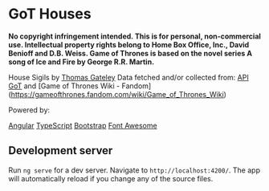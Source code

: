 # GoT Houses

**No copyright infringement intended. This is for personal, non-commercial use.
Intellectual property rights belong to Home Box Office, Inc., David Benioff and D.B. Weiss.
Game of Thrones is based on the novel series A song of Ice and Fire by George R.R. Martin.**

House Sigils by [Thomas Gateley](https://www.flickr.com/photos/liquidsouldesign/)
Data fetched and/or collected from: [API GoT](https://api.got.show/doc/)  and [Game of Thrones Wiki - Fandom]
(https://gameofthrones.fandom.com/wiki/Game_of_Thrones_Wiki)

Powered by: 

[Angular](https://angular.io/)
[TypeScript](https://www.typescriptlang.org/)
[Bootstrap](https://getbootstrap.com/)
[Font Awesome](https://fontawesome.com/)

## Development server

Run `ng serve` for a dev server. Navigate to `http://localhost:4200/`. The app will automatically reload if you change any of the source files.
